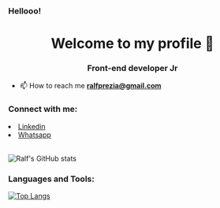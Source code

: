 ### Hellooo!
<h1 align="center">Welcome to my profile 👋</h1>
<h3 align="center">Front-end developer Jr</h3>

- 📫 How to reach me **ralfprezia@gmail.com**

<h3 align="left">Connect with me:</h3>
<p align="left">
  <li>
    <a class="url" href="https://www.linkedin.com/in/ralf-prezia-6a38181a3/" img> 
      Linkedin
    </a>
  </li>
  <li>
    <a class="url" href="https://api.whatsapp.com/send?phone=5535992446440/" img> 
      Whatsapp
    </a>
  </li>
</br>

![Ralf's GitHub stats](https://github-readme-stats.vercel.app/api?username=ralfprezia&show_icons=true&theme=tokyonight)

<h3 align="left">Languages and Tools:</h3>

[![Top Langs](https://github-readme-stats.vercel.app/api/top-langs/?username=anuraghazra)](https://github.com/anuraghazra/github-readme-stats)
</p>

<!--
**ralfprezia/ralfprezia** is a ✨ _special_ ✨ repository because its `README.md` (this file) appears on your GitHub profile.

Here are some ideas to get you started:

- 🔭 I’m currently working on ...
- 🌱 I’m currently learning ...
- 👯 I’m looking to collaborate on ...
- 🤔 I’m looking for help with ...
- 💬 Ask me about ...
- 📫 How to reach me: ...
- 😄 Pronouns: ...
- ⚡ Fun fact: ...
-->
